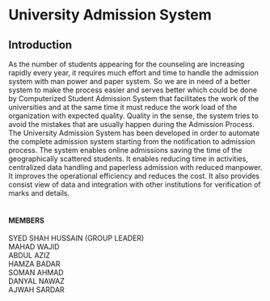 <h1>University Admission System</h1>
<h2>Introduction</h2>
As the number of students appearing for the counseling are increasing rapidly every year, it requires much effort and time to handle the admission system with man power and paper system. So we are in need of a better system to make the process easier and serves better which could be done by Computerized Student Admission System that facilitates the work of the universities and at the same time it must reduce the work load of the organization with expected quality. Quality in the sense, the system tries to avoid the mistakes that are usually happen during the Admission Process. The University Admission System has been developed in order to automate the complete admission system starting from the notification to admission process. 
The system enables online admissions saving the time of the geographically scattered students. It enables reducing time in activities, centralized data handling and paperless admission with reduced manpower. It improves the operational efficiency and reduces the cost. It also provides consist view of data and integration with other institutions for verification of marks and details. 
<br></br>
<h4>MEMBERS</h4>
SYED SHAH HUSSAIN (GROUP LEADER)<br>
MAHAD WAJID<br>
ABDUL AZIZ<br>
HAMZA BADAR<br>
SOMAN AHMAD<br>
DANYAL NAWAZ<br>
AJWAH SARDAR<br>
